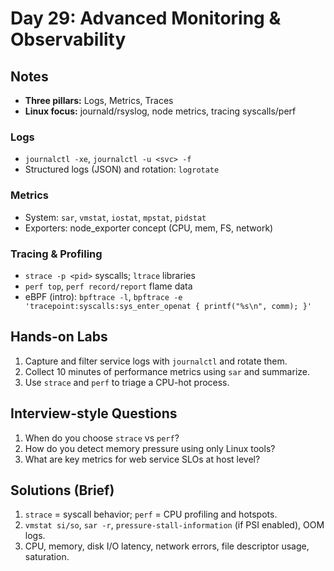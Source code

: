# Day 29: Advanced Monitoring & Observability

## Notes
- **Three pillars:** Logs, Metrics, Traces
- **Linux focus:** journald/rsyslog, node metrics, tracing syscalls/perf

### Logs
- `journalctl -xe`, `journalctl -u <svc> -f`
- Structured logs (JSON) and rotation: `logrotate`

### Metrics
- System: `sar`, `vmstat`, `iostat`, `mpstat`, `pidstat`
- Exporters: node_exporter concept (CPU, mem, FS, network)

### Tracing & Profiling
- `strace -p <pid>` syscalls; `ltrace` libraries
- `perf top`, `perf record/report` flame data
- eBPF (intro): `bpftrace -l`, `bpftrace -e 'tracepoint:syscalls:sys_enter_openat { printf("%s\n", comm); }'`

## Hands-on Labs
1. Capture and filter service logs with `journalctl` and rotate them.
2. Collect 10 minutes of performance metrics using `sar` and summarize.
3. Use `strace` and `perf` to triage a CPU-hot process.

## Interview-style Questions
1. When do you choose `strace` vs `perf`?
2. How do you detect memory pressure using only Linux tools?
3. What are key metrics for web service SLOs at host level?

## Solutions (Brief)
1. `strace` = syscall behavior; `perf` = CPU profiling and hotspots.
2. `vmstat si/so`, `sar -r`, `pressure-stall-information` (if PSI enabled), OOM logs.
3. CPU, memory, disk I/O latency, network errors, file descriptor usage, saturation.

